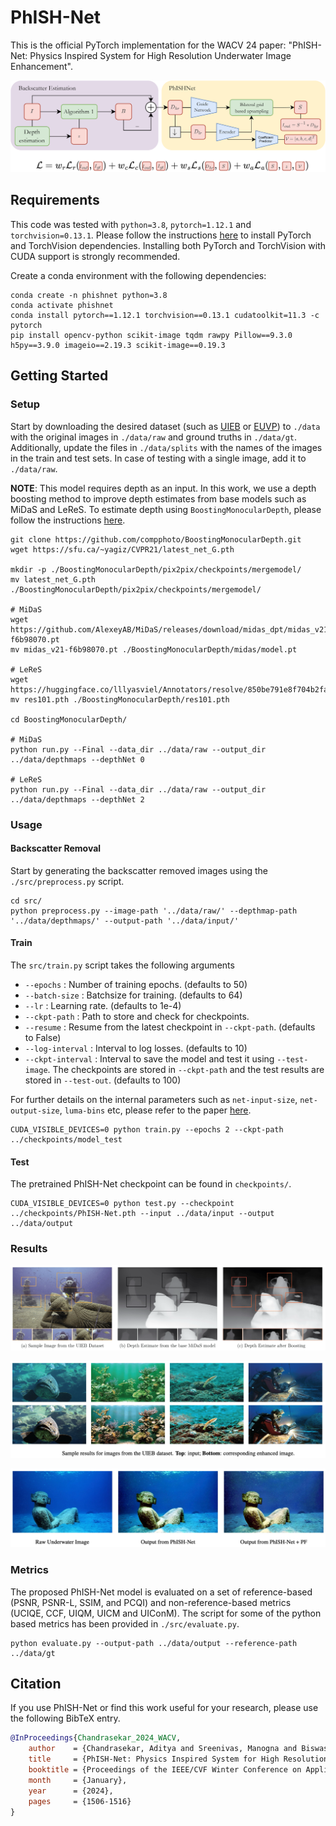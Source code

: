# PhISH-Net

This is the official PyTorch implementation for the WACV 24 paper: "PhISH-Net: Physics Inspired System for High Resolution Underwater Image
Enhancement".

![PhISHNet](./assets/PhISHNet.png)

## Requirements

This code was tested with `python=3.8`, `pytorch=1.12.1` and `torchvision=0.13.1`. Please follow the instructions [here](https://pytorch.org/get-started/locally/) to install PyTorch and TorchVision dependencies. Installing both PyTorch and TorchVision with CUDA support is strongly recommended.

Create a conda environment with the following dependencies:
```
conda create -n phishnet python=3.8
conda activate phishnet
conda install pytorch==1.12.1 torchvision==0.13.1 cudatoolkit=11.3 -c pytorch
pip install opencv-python scikit-image tqdm rawpy Pillow==9.3.0 h5py==3.9.0 imageio==2.19.3 scikit-image==0.19.3
```

## Getting Started

### Setup ###

Start by downloading the desired dataset (such as [UIEB](https://li-chongyi.github.io/proj_benchmark.html) or [EUVP](https://irvlab.cs.umn.edu/resources/euvp-dataset)) to `./data` with the original images in `./data/raw` and ground truths in `./data/gt`. Additionally, update the files in `./data/splits` with the names of the images in the train and test sets. In case of testing with a single image, add it to `./data/raw`.

**NOTE**: This model requires depth as an input. In this work, we use a depth boosting method to improve depth estimates from base models such as MiDaS and LeReS. To estimate depth using `BoostingMonocularDepth`, please follow the instructions [here](https://github.com/compphoto/BoostingMonocularDepth?tab=readme-ov-file#setup).

```
git clone https://github.com/compphoto/BoostingMonocularDepth.git
wget https://sfu.ca/~yagiz/CVPR21/latest_net_G.pth

mkdir -p ./BoostingMonocularDepth/pix2pix/checkpoints/mergemodel/
mv latest_net_G.pth ./BoostingMonocularDepth/pix2pix/checkpoints/mergemodel/

# MiDaS
wget https://github.com/AlexeyAB/MiDaS/releases/download/midas_dpt/midas_v21-f6b98070.pt
mv midas_v21-f6b98070.pt ./BoostingMonocularDepth/midas/model.pt

# LeReS
wget https://huggingface.co/lllyasviel/Annotators/resolve/850be791e8f704b2fa2e55ec9cc33a6ae3e28832/res101.pth
mv res101.pth ./BoostingMonocularDepth/res101.pth

cd BoostingMonocularDepth/

# MiDaS
python run.py --Final --data_dir ../data/raw --output_dir ../data/depthmaps --depthNet 0

# LeReS
python run.py --Final --data_dir ../data/raw --output_dir ../data/depthmaps --depthNet 2
```

### Usage ###

#### Backscatter Removal ####

Start by generating the backscatter removed images using the `./src/preprocess.py` script.

```
cd src/
python preprocess.py --image-path '../data/raw/' --depthmap-path '../data/depthmaps/' --output-path '../data/input/'
```

#### Train ####

The `src/train.py` script takes the following arguments
* `--epochs` : Number of training epochs. (defaults to 50)
* `--batch-size` : Batchsize for training. (defaults to 64)
* `--lr` : Learning rate. (defaults to 1e-4)
* ``--ckpt-path`` : Path to store and check for checkpoints.
* ``--resume`` : Resume from the latest checkpoint in `--ckpt-path`. (defaults to False)
* `--log-interval` : Interval to log losses. (defaults to 10)
* `--ckpt-interval` : Interval to save the model and test it using `--test-image`. The checkpoints are stored in `--ckpt-path` and the test results are stored in `--test-out`. (defaults to 100)

For further details on the internal parameters such as `net-input-size`, `net-output-size`, `luma-bins` etc, please refer to the paper [here](https://openaccess.thecvf.com/content/WACV2024/html/Chandrasekar_PhISH-Net_Physics_Inspired_System_for_High_Resolution_Underwater_Image_Enhancement_WACV_2024_paper.html).

```
CUDA_VISIBLE_DEVICES=0 python train.py --epochs 2 --ckpt-path ../checkpoints/model_test
```

#### Test ####

The pretrained PhISH-Net checkpoint can be found in `checkpoints/`.

```
CUDA_VISIBLE_DEVICES=0 python test.py --checkpoint ../checkpoints/PhISH-Net.pth --input ../data/input --output ../data/output
```

### Results ###

![Results_Depth](./assets/Results_Depth.png)

![Results_UIEB](./assets/Results_UIEB.png)

![Results_PF](./assets/Results_PF.png)

### Metrics ###

The proposed PhISH-Net model is evaluated on a set of reference-based (PSNR, PSNR-L, SSIM, and PCQI) and non-reference-based metrics (UCIQE, CCF, UIQM, UICM and UIConM). The script for some of the python based metrics has been provided in `./src/evaluate.py`.

```
python evaluate.py --output-path ../data/output --reference-path ../data/gt
```

## Citation

If you use PhISH-Net or find this work useful for your research, please use the following BibTeX entry.
```bibtex
@InProceedings{Chandrasekar_2024_WACV,
    author    = {Chandrasekar, Aditya and Sreenivas, Manogna and Biswas, Soma},
    title     = {PhISH-Net: Physics Inspired System for High Resolution Underwater Image Enhancement},
    booktitle = {Proceedings of the IEEE/CVF Winter Conference on Applications of Computer Vision (WACV)},
    month     = {January},
    year      = {2024},
    pages     = {1506-1516}
}
```
